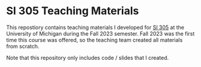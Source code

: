 # SI 305 Teaching Materials

This repostiory contains teaching materials I developed for [SI 
305](https://www.si.umich.edu/programs/courses/305) at the University of Michigan 
during the Fall 2023 semester. Fall 2023 was the first time this course was offered, so 
the teaching team created all materials from scratch. 

Note that this repository only includes code / slides that I created.  


